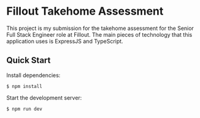 # Fillout Takehome Assessment

This project is my submission for the takehome assessment for the Senior Full Stack Engineer role at Fillout. The main pieces of technology that this application uses is ExpressJS and TypeScript.

## Quick Start

Install dependencies:

```console
$ npm install
```

Start the development server:

```console
$ npm run dev
```
